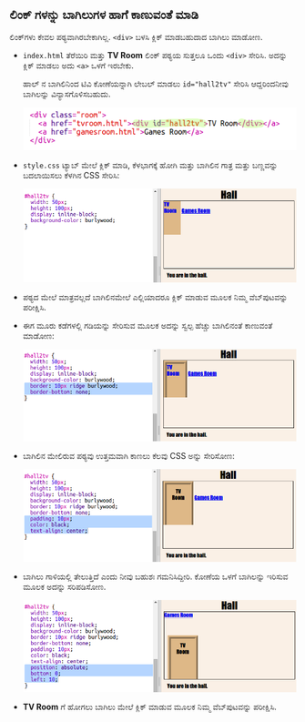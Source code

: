 ## ಲಿಂಕ್ ಗಳನ್ನು ಬಾಗಿಲುಗಳ ಹಾಗೆ ಕಾಣುವಂತೆ ಮಾಡಿ

ಲಿಂಕ್‌ಗಳು ಕೇವಲ ಪಠ್ಯವಾಗಿರಬೇಕಾಗಿಲ್ಲ. `<div>` ಬಳಸಿ ಕ್ಲಿಕ್ ಮಾಡಬಹುದಾದ ಬಾಗಿಲು ಮಾಡೋಣ.

+ `index.html` ತೆರೆಯಿರಿ ಮತ್ತು **TV Room** ಲಿಂಕ್ ಪಠ್ಯಯ ಸುತ್ತಲೂ ಒಂದು `<div>` ಸೇರಿಸಿ. ಅದನ್ನು ಕ್ಲಿಕ್ ಮಾಡಲು ಅದು `<a>` ಒಳಗೆ ಇರಬೇಕು.
    
    ಹಾಲ್ ನ ಬಾಗಿಲಿನಿಂದ ಟಿವಿ ಕೋಣೆಯನ್ನಾಗಿ ಲೇಬಲ್ ಮಾಡಲು `id="hall2tv"` ಸೇರಿಸಿ ಆದ್ದರಿಂದನೀವು ಬಾಗಿಲನ್ನು ವಿನ್ಯಾಸಗೊಳಿಸಬಹುದು.
    
    ![screenshot](images/rooms-tvroom-div.png)

+ `style.css` ಟ್ಯಾಬ್ ಮೇಲೆ ಕ್ಲಿಕ್ ಮಾಡಿ, ಕೆಳಭಾಗಕ್ಕೆ ಹೋಗಿ ಮತ್ತು ಬಾಗಿಲಿನ ಗಾತ್ರ ಮತ್ತು ಬಣ್ಣವನ್ನು ಬದಲಾಯಿಸಲು ಕೆಳಗಿನ CSS ಸೇರಿಸಿ:
    
    ![screenshot](images/rooms-door-css1.png)

+ ಪಠ್ಯದ ಮೇಲೆ ಮಾತ್ರವಲ್ಲದೆ ಬಾಗಿಲಿನಮೇಲೆ ಎಲ್ಲಿಯಾದರೂ ಕ್ಲಿಕ್ ಮಾಡುವ ಮೂಲಕ ನಿಮ್ಮ ವೆಬ್‌ಪುಟವನ್ನು ಪರೀಕ್ಷಿಸಿ.

+ ಈಗ ಮೂರು ಕಡೆಗಳಲ್ಲಿ ಗಡಿಯನ್ನು ಸೇರಿಸುವ ಮೂಲಕ ಅದನ್ನು ಸ್ವಲ್ಪ ಹೆಚ್ಚು ಬಾಗಿಲಿನಂತೆ ಕಾಣುವಂತೆ ಮಾಡೋಣ:
    
    ![screenshot](images/rooms-door-css2.png)

+ ಬಾಗಿಲಿನ ಮೇಲಿರುವ ಪಠ್ಯವು ಉತ್ತಮವಾಗಿ ಕಾಣಲು ಕೆಲವು CSS ಅನ್ನು ಸೇರಿಸೋಣ:
    
    ![screenshot](images/rooms-door-css3.png)

+ ಬಾಗಿಲು ಗಾಳಿಯಲ್ಲಿ ತೇಲುತ್ತಿದೆ ಎಂದು ನೀವು ಬಹುಶಃ ಗಮನಿಸಿದ್ದೀರಿ. ಕೋಣೆಯ ಒಳಗೆ ಬಾಗಿಲನ್ನು ಇರಿಸುವ ಮೂಲಕ ಅದನ್ನು ಸರಿಪಡಿಸೋಣ.
    
    ![screenshot](images/rooms-door-position.png)

+ **TV Room** ಗೆ ಹೋಗಲು ಬಾಗಿಲು ಮೇಲೆ ಕ್ಲಿಕ್ ಮಾಡುವ ಮೂಲಕ ನಿಮ್ಮ ವೆಬ್‌ಪುಟವನ್ನು ಪರೀಕ್ಷಿಸಿ.